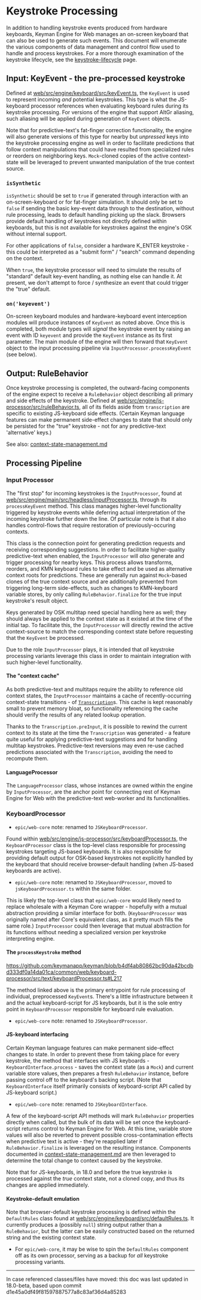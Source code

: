 # Keystroke Processing

In addition to handling keystroke events produced from hardware keyboards, Keyman Engine for Web manages an on-screen keyboard that can also be used to generate such events.  This document will enumerate the various components of data management and control flow used to handle and process keystrokes.  For a more thorough examination of the keystroke lifecycle, see the [keystroke-lifecycle](./keystroke-lifecycle.md) page.

## Input:  KeyEvent - the pre-processed keystroke

Defined at [web/src/engine/keyboard/src/keyEvent.ts](https://github.com/keymanapp/keyman/blob/master/web/src/engine/keyboard/src/keyEvent.ts), the `KeyEvent` is used to represent incoming _and_ potential keystrokes.  This type is what the JS-keyboard processor references when evaluating keyboard rules during its keystroke processing.  For versions of the engine that support AltGr aliasing, such aliasing will be applied during generation of `KeyEvent` objects.

Note that for predictive-text's fat-finger correction functionality, the engine will also generate versions of this type for nearby but _unpressed_ keys into the keystroke processing engine as well in order to facilitate predictions that follow context manipulations that could have resulted from specialized rules or reorders on neighboring keys.  `Mock`-cloned copies of the active context-state will be leveraged to prevent unwanted manipulation of the true context source.

### `isSynthetic`
`isSynthetic` should be set to `true` if generated through interaction with an on-screen-keyboard or for fat-finger simulation.  It should only be set to `false` if sending the basic key-event data through to the destination, without rule processing, leads to default handling picking up the slack.  Browsers provide default handling of keystrokes not directly defined within keyboards, but this is not available for keystrokes against the engine's OSK without internal support.

For other applications of `false`, consider a hardware K_ENTER keystroke - this could be interpreted as a "submit form" / "search" command depending on the context.

When `true`, the keystroke processor will need to simulate the results of "standard" default key-event handling, as nothing else can handle it.  At present, we don't attempt to force / synthesize an event that could trigger the "true" default.

### `on('keyevent')`

On-screen keyboard modules and hardware-keyboard event interception modules will produce instances of `KeyEvent` as noted above.  Once this is completed, both module types will _signal_ the keystroke event by raising an event with ID `keyevent` and provide the `KeyEvent` instance as its first parameter.  The main module of the engine will then forward that `KeyEvent` object to the input processing pipeline via `InputProcessor.processKeyEvent` (see below).

## Output:  RuleBehavior

Once keystroke processing is completed, the outward-facing components of the engine expect to receive a `RuleBehavior` object describing all primary and side effects of the keystroke.  Defined at [web/src/engine/js-processor/src/ruleBehavior.ts](https://github.com/keymanapp/keyman/blob/master/web/src/engine/js-processor/src/ruleBehavior.ts), all of its fields aside from `transcription` are specific to existing JS-keyboard side effects.  (Certain Keyman language features can make permanent side-effect changes to state that should only be persisted for the "true" keystroke - not for any predictive-text 'alternative' keys.)

See also:  [context-state-management.md](context-state-management.md#js-keyboard-keystroke-processing)

## Processing Pipeline

### Input Processor

The "first stop" for incoming keystrokes is the `InputProcessor`, found at [web/src/engine/main/src/headless/inputProcessor.ts](https://github.com/keymanapp/keyman/blob/master/web/src/engine/main/src/headless/.inputProcessor.ts), through its `processKeyEvent` method.  This class manages higher-level functionality triggered by keystroke events while deferring actual interpretation of the incoming keystroke further down the line.  Of particular note is that it also handles control-flows that require restoration of previously-occuring contexts.

This class is the connection point for generating prediction requests and receiving corresponding suggestions.  In order to facilitate higher-quality predictive-text when enabled, the `InputProcessor` will _also_ generate and trigger processing for nearby keys.  This process allows transforms, reorders, and KMN keyboard rules to take effect and be used as alternative context roots for predictions.  These are generally run against `Mock`-based clones of the true context source and are additionally prevented from triggering long-term side-effects, such as changes to KMN-keyboard variable stores, by only calling `RuleBehavior.finalize` for the true input keystroke's result object.

Keys generated by OSK multitap need special handling here as well; they should always be applied to the context state as it existed at the time of the initial tap.  To facilitate this, the `InputProcessor` will directly rewind the active context-source to match the corresponding context state before requesting that the `KeyEvent` be processed.

Due to the role `InputProcessor` plays, it is intended that _all_ keystroke processing variants leverage this class in order to maintain integration with such higher-level functionality.

#### The "context cache"

As both predictive-text and multitaps require the ability to reference old context states, the `InputProcessor` maintains a cache of recently-occurring context-state transitions - of [`Transcription`](./context-state-management.md#the-transcription---representing-context-state-transitions)s.  This cache is kept reasonably small to prevent memory bloat, so functionality referencing the cache should verify the results of any related lookup operation.

Thanks to the `Transcription.preInput`, it is possible to rewind the current context to its state at the time the `Transcription` was generated - a feature quite useful for applying predictive-text suggestions and for handling multitap keystrokes.  Predictive-text reversions may even re-use cached predictions associated with the `Transcription`, avoiding the need to recompute them.

#### LanguageProcessor

The `LanguageProcessor` class, whose instances are owned within the engine by `InputProcessor`, are the anchor point for connecting rest of Keyman Engine for Web with the predictive-text web-worker and its functionalities.

### KeyboardProcessor
- `epic/web-core` note:  renamed to `JSKeyboardProcessor`.

Found within [web/src/engine/js-processor/src/keyboardProcessor.ts](https://github.com/keymanapp/keyman/blob/master/web/src/engine/js-processor/src/keyboardProcessor.ts), the `KeyboardProcessor` class is the top-level class responsible for processing keystrokes targeting JS-based keyboards.  It is also responsible for providing default output for OSK-based keystrokes not explicitly handled by the keyboard that should receive browser-default handling (when JS-based keyboards are active).
- `epic/web-core` note:  renamed to `JSKeyboardProcessor`, moved to `jsKeyboardProcessor.ts` within the same folder.

This is likely the top-level class that `epic/web-core` would likely need to replace wholesale with a Keyman Core wrapper - hopefully with a mutual abstraction providing a similar interface for both.  (`KeyboardProcessor` was originally named after Core's equivalent class, as it pretty much fills the same role.)  `InputProcessor` could then leverage that mutual abstraction for its functions without needing a specialized version per keystroke interpreting engine.

#### The `processKeystroke` method

https://github.com/keymanapp/keyman/blob/b4df4ab80862bc90da42bcdbd333df0a14da01ca/common/web/keyboard-processor/src/text/keyboardProcessor.ts#L217

The method linked above is the primary entrypoint for rule processing of individual, preprocessed `KeyEvent`s.  There's a little infrastructure between it and the actual keyboard-script for JS keyboards, but it is the sole entry point in `KeyboardProcessor` responsible for keyboard rule evaluation.
- `epic/web-core` note:  renamed to `JSKeyboardProcessor`.

#### JS-keyboard interfacing

Certain Keyman language features can make permanent side-effect changes to state.  In order to prevent these from taking place for every keystroke, the method that interfaces with JS keyboards - `KeyboardInterface.process` - saves the context state (as a `Mock`) and current variable store values, then prepares a fresh `RuleBehavior` instance, before passing control off to the keyboard's backing script.  (Note that `KeyboardInterface` itself primarily consists of keyboard-script API called by JS-keyboard script.)
- `epic/web-core` note:  renamed to `JSKeyboardInterface`.

A few of the keyboard-script API methods will mark `RuleBehavior` properties directly when called, but the bulk of its data will be set once the keyboard-script returns control to Keyman Engine for Web.  At this time, variable store values will also be reverted to prevent possible cross-contamination effects when predictive text is active - they're reapplied later if `RuleBehavior.finalize` is leveraged on the resulting instance.  Components documented in [context-state-management.md](./context-state-management.md) are then leveraged to determine the total change to context caused by the keystroke.

Note that for JS-keyboards, in 18.0 and before the true keystroke is processed against the _true_ context state, not a cloned copy, and thus its changes are applied immediately.

#### Keystroke-default emulation

Note that browser-default keystroke processing is defined within the `DefaultRules` class found at [web/src/engine/keyboard/src/defaultRules.ts](https://github.com/keymanapp/keyman/blob/master/web/src/engine/keyboard/src/defaultRules.ts).  It currently produces a (possibly `null`) string output rather than a `RuleBehavior`, but the latter can be easily constructed based on the returned string and the existing context state.
- For `epic/web-core`, it may be wise to spin the `DefaultRules` component off as its own processor, serving as a backup for _all_ keystroke processing variants.

----

In case referenced classes/files have moved:  this doc was last updated in 18.0-beta, based upon commit d1e45a0df49f81597887577a8c83af36d4a85283